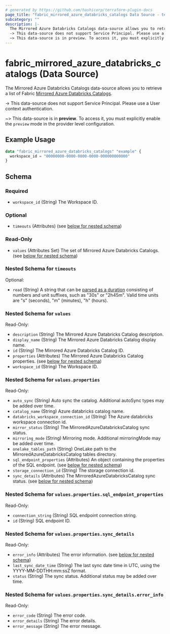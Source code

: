 ```yaml
---
# generated by https://github.com/hashicorp/terraform-plugin-docs
page_title: "fabric_mirrored_azure_databricks_catalogs Data Source - terraform-provider-fabric"
subcategory: ""
description: |-
  The Mirrored Azure Databricks Catalogs data-source allows you to retrieve a list of Fabric Mirrored Azure Databricks Catalogs https://learn.microsoft.com/fabric/database/mirrored-database/azure-databricks.
  -> This data-source does not support Service Principal. Please use a User context authentication.
  ~> This data-source is in preview. To access it, you must explicitly enable the preview mode in the provider level configuration.
---
```


# fabric_mirrored_azure_databricks_catalogs (Data Source)

The Mirrored Azure Databricks Catalogs data-source allows you to retrieve a list of Fabric [Mirrored Azure Databricks Catalogs](https://learn.microsoft.com/fabric/database/mirrored-database/azure-databricks).

-> This data-source does not support Service Principal. Please use a User context authentication.

~> This data-source is in **preview**. To access it, you must explicitly enable the `preview` mode in the provider level configuration.

## Example Usage

```terraform
data "fabric_mirrored_azure_databricks_catalogs" "example" {
  workspace_id = "00000000-0000-0000-0000-000000000000"
}
```

<!-- schema generated by tfplugindocs -->
## Schema

### Required

- `workspace_id` (String) The Workspace ID.

### Optional

- `timeouts` (Attributes) (see [below for nested schema](#nestedatt--timeouts))

### Read-Only

- `values` (Attributes Set) The set of Mirrored Azure Databricks Catalogs. (see [below for nested schema](#nestedatt--values))

<a id="nestedatt--timeouts"></a>

### Nested Schema for `timeouts`

Optional:

- `read` (String) A string that can be [parsed as a duration](https://pkg.go.dev/time#ParseDuration) consisting of numbers and unit suffixes, such as "30s" or "2h45m". Valid time units are "s" (seconds), "m" (minutes), "h" (hours).

<a id="nestedatt--values"></a>

### Nested Schema for `values`

Read-Only:

- `description` (String) The Mirrored Azure Databricks Catalog description.
- `display_name` (String) The Mirrored Azure Databricks Catalog display name.
- `id` (String) The Mirrored Azure Databricks Catalog ID.
- `properties` (Attributes) The Mirrored Azure Databricks Catalog properties. (see [below for nested schema](#nestedatt--values--properties))
- `workspace_id` (String) The Workspace ID.

<a id="nestedatt--values--properties"></a>

### Nested Schema for `values.properties`

Read-Only:

- `auto_sync` (String) Auto sync the catalog. Additional autoSync types may be added over time.
- `catalog_name` (String) Azure databricks catalog name.
- `databricks_workspace_connection_id` (String) The Azure databricks workspace connection id.
- `mirror_status` (String) The MirroredAzureDatabricksCatalog sync status.
- `mirroring_mode` (String) Mirroring mode. Additional mirroringMode may be added over time.
- `onelake_tables_path` (String) OneLake path to the MirroredAzureDatabricksCatalog tables directory.
- `sql_endpoint_properties` (Attributes) An object containing the properties of the SQL endpoint. (see [below for nested schema](#nestedatt--values--properties--sql_endpoint_properties))
- `storage_connection_id` (String) The storage connection id.
- `sync_details` (Attributes) The MirroredAzureDatabricksCatalog sync status. (see [below for nested schema](#nestedatt--values--properties--sync_details))

<a id="nestedatt--values--properties--sql_endpoint_properties"></a>

### Nested Schema for `values.properties.sql_endpoint_properties`

Read-Only:

- `connection_string` (String) SQL endpoint connection string.
- `id` (String) SQL endpoint ID.

<a id="nestedatt--values--properties--sync_details"></a>

### Nested Schema for `values.properties.sync_details`

Read-Only:

- `error_info` (Attributes) The error information. (see [below for nested schema](#nestedatt--values--properties--sync_details--error_info))
- `last_sync_date_time` (String) The last sync date time in UTC, using the YYYY-MM-DDTHH:mm:ssZ format.
- `status` (String) The sync status. Additional status may be added over time.

<a id="nestedatt--values--properties--sync_details--error_info"></a>

### Nested Schema for `values.properties.sync_details.error_info`

Read-Only:

- `error_code` (String) The error code.
- `error_details` (String) The error details.
- `error_message` (String) The error message.
